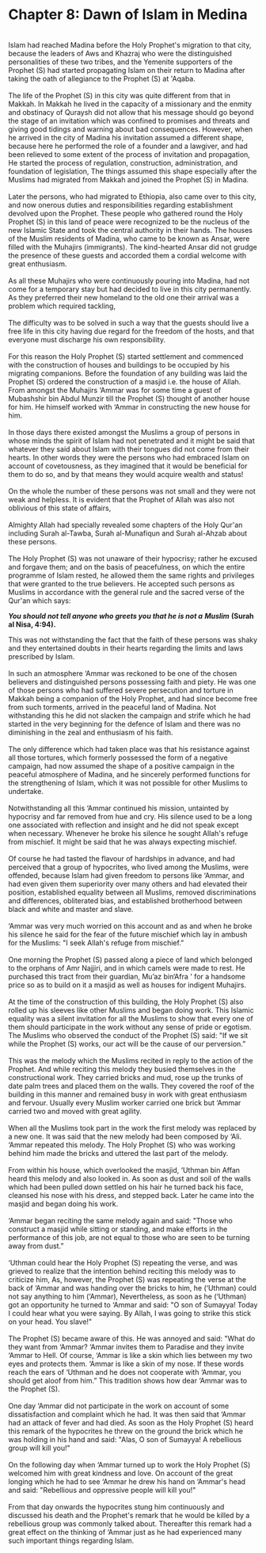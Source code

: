 Chapter 8: Dawn of Islam in Medina
==================================

   
 Islam had reached Madina before the Holy Prophet's migration to that
city, because the leaders of Aws and Khazraj who were the distinguished
personalities of these two tribes, and the Yemenite supporters of the
Prophet (S) had started propagating Islam on their return to Madina
after taking the oath of allegiance to the Prophet (S) at 'Aqaba.  
    
 The life of the Prophet (S) in this city was quite different from that
in Makkah. In Makkah he lived in the capacity of a missionary and the
enmity and obstinacy of Quraysh did not allow that his message should go
beyond the stage of an invitation which was confined to promises and
threats and giving good tidings and warning about bad consequences.
However, when he arrived in the city of Madina his invitation assumed a
different shape, because here he performed the role of a founder and a
lawgiver, and had been relieved to some extent of the process of
invitation and propagation, He started the process of regulation,
construction, administration, and foundation of legislation, The things
assumed this shape especially after the Muslims had migrated from Makkah
and joined the Prophet (S) in Madina.  
    
 Later the persons, who had migrated to Ethiopia, also came over to this
city, and now onerous duties and responsibilities regarding
establishment devolved upon the Prophet. These people who gathered round
the Holy Prophet (S) in this land of peace were recognized to be the
nucleus of the new Islamic State and took the central authority in their
hands. The houses of the Muslim residents of Madina, who came to be
known as Ansar, were filled with the Muhajirs (immigrants). The
kind-hearted Ansar did not grudge the presence of these guests and
accorded them a cordial welcome with great enthusiasm.  
    
 As all these Muhajirs who were continuously pouring into Madina, had
not come for a temporary stay but had decided to live in this city
permanently. As they preferred their new homeland to the old one their
arrival was a problem which required tackling,  
    
 The difficulty was to be solved in such a way that the guests should
live a free life in this city having due regard for the freedom of the
hosts, and that everyone must discharge his own responsibility.  
    
 For this reason the Holy Prophet (S) started settlement and commenced
with the construction of houses and buildings to be occupied by his
migrating companions. Before the foundation of any building was laid the
Prophet (S) ordered the construction of a masjid i.e. the house of
Allah. From amongst the Muhajirs ‘Ammar was for some time a guest of
Mubashshir bin Abdul Munzir till the Prophet (S) thought of another
house for him. He himself worked with ‘Ammar in constructing the new
house for him.  
    
 In those days there existed amongst the Muslims a group of persons in
whose minds the spirit of Islam had not penetrated and it might be said
that whatever they said about Islam with their tongues did not come from
their hearts. In other words they were the persons who had embraced
Islam on account of covetousness, as they imagined that it would be
beneficial for them to do so, and by that means they would acquire
wealth and status!  
    
 On the whole the number of these persons was not small and they were
not weak and helpless. It is evident that the Prophet of Allah was also
not oblivious of this state of affairs,  
    
 Almighty Allah had specially revealed some chapters of the Holy Qur'an
including Surah al-Tawba, Surah al-Munafiqun and Surah al-Ahzab about
these persons.  
    
 The Holy Prophet (S) was not unaware of their hypocrisy; rather he
excused and forgave them; and on the basis of peacefulness, on which the
entire programme of Islam rested, he allowed them the same rights and
privileges that were granted to the true believers. He accepted such
persons as Muslims in accordance with the general rule and the sacred
verse of the Qur'an which says:

***You should not tell anyone who greets you that he is not a***
***Muslim*** **(Surah al Nisa, 4:94).**

This was not withstanding the fact that the faith of these persons was
shaky and they entertained doubts in their hearts regarding the limits
and laws prescribed by Islam.  
    
 In such an atmosphere ‘Ammar was reckoned to be one of the chosen
believers and distinguished persons possessing faith and piety. He was
one of those persons who had suffered severe persecution and torture in
Makkah being a companion of the Holy Prophet, and had since become free
from such torments, arrived in the peaceful land of Madina. Not
withstanding this he did not slacken the campaign and strife which he
had started in the very beginning for the defence of Islam and there was
no diminishing in the zeal and enthusiasm of his faith.  
    
 The only difference which had taken place was that his resistance
against all those tortures, which formerly possessed the form of a
negative campaign, had now assumed the shape of a positive campaign in
the peaceful atmosphere of Madina, and he sincerely performed functions
for the strengthening of Islam, which it was not possible for other
Muslims to undertake.  
    
 Notwithstanding all this ‘Ammar continued his mission, untainted by
hypocrisy and far removed from hue and cry. His silence used to be a
long one associated with reflection and insight and he did not speak
except when necessary. Whenever he broke his silence he sought Allah's
refuge from mischief. It might be said that he was always expecting
mischief.  
    
 Of course he had tasted the flavour of hardships in advance, and had
perceived that a group of hypocrites, who lived among the Muslims, were
offended, because Islam had given freedom to persons like ‘Ammar, and
had even given them superiority over many others and had elevated their
position, established equality between all Muslims, removed
discriminations and differences, obliterated bias, and established
brotherhood between black and white and master and slave.  
    
 ‘Ammar was very much worried on this account and as and when he broke
his silence he said for the fear of the future mischief which lay in
ambush for the Muslims: "I seek Allah's refuge from mischief.”  
    
 One morning the Prophet (S) passed along a piece of land which belonged
to the orphans of Amr Najjiri, and in which camels were made to rest. He
purchased this tract from their guardian, Mu’az bin‘Afra ' for a
handsome price so as to build on it a masjid as well as houses for
indigent Muhajirs.  
    
 At the time of the construction of this building, the Holy Prophet (S)
also rolled up his sleeves like other Muslims and began doing work. This
Islamic equality was a silent invitation for all the Muslims to show
that every one of them should participate in the work without any sense
of pride or egotism. The Muslims who observed the conduct of the Prophet
(S) said: "If we sit while the Prophet (S) works, our act will be the
cause of our perversion.”  
    
 This was the melody which the Muslims recited in reply to the action of
the Prophet. And while reciting this melody they busied themselves in
the constructional work. They carried bricks and mud, rose up the trunks
of date palm trees and placed them on the walls. They covered the roof
of the building in this manner and remained busy in work with great
enthusiasm and fervour. Usually every Muslim worker carried one brick
but ‘Ammar carried two and moved with great agility.  
    
 When all the Muslims took part in the work the first melody was
replaced by a new one. It was said that the new melody had been composed
by ‘Ali. ‘Ammar repeated this melody. The Holy Prophet (S) who was
working behind him made the bricks and uttered the last part of the
melody.  
    
 From within his house, which overlooked the masjid, ‘Uthman bin Affan
heard this melody and also looked in. As soon as dust and soil of the
walls which had been pulled down settled on his hair he turned back his
face, cleansed his nose with his dress, and stepped back. Later he came
into the masjid and began doing his work.  
    
 ‘Ammar began reciting the same melody again and said: "Those who
construct a masjid while sitting or standing, and make efforts in the
performance of this job, are not equal to those who are seen to be
turning away from dust.”  
    
 ‘Uthman could hear the Holy Prophet (S) repeating the verse, and was
grieved to realize that the intention behind reciting this melody was to
criticize him, As, however, the Prophet (S) was repeating the verse at
the back of ‘Ammar and was handing over the bricks to him, he (‘Uthman)
could not say anything to him (‘Ammar), Nevertheless, as soon as he
(‘Uthman) got an opportunity he turned to ‘Ammar and said: "O son of
Sumayya! Today I could hear what you were saying. By Allah, I was going
to strike this stick on your head. You slave!"  
    
 The Prophet (S) became aware of this. He was annoyed and said: "What do
they want from ‘Ammar? ‘Ammar invites them to Paradise and they invite
‘Ammar to Hell. Of course, ‘Ammar is like a skin which lies between my
two eyes and protects them. ‘Ammar is like a skin of my nose. If these
words reach the ears of ‘Uthman and he does not cooperate with ‘Ammar,
you should get aloof from him.” This tradition shows how dear ‘Ammar was
to the Prophet (S).  
    
 One day ‘Ammar did not participate in the work on account of some
dissatisfaction and complaint which he had. It was then said that ‘Ammar
had an attack of fever and had died. As soon as the Holy Prophet (S)
heard this remark of the hypocrites he threw on the ground the brick
which he was holding in his hand and said: "Alas, O son of Sumayya! A
rebellious group will kill you!"  
    
 On the following day when ‘Ammar turned up to work the Holy Prophet (S)
welcomed him with great kindness and love. On account of the great
longing which he had to see ‘Ammar he drew his hand on ‘Ammar's head and
said: "Rebellious and oppressive people will kill you!"  
    
 From that day onwards the hypocrites stung him continuously and
discussed his death and the Prophet's remark that he would be killed by
a rebellious group was commonly talked about. Thereafter this remark had
a great effect on the thinking of ‘Ammar just as he had experienced many
such important things regarding Islam.


